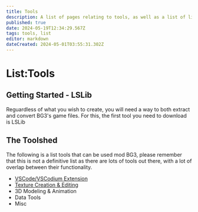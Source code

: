 ```yaml
---
title: Tools
description: A list of pages relating to tools, as well as a list of links to useful tools.
published: true
date: 2024-05-19T12:34:29.567Z
tags: tools, list
editor: markdown
dateCreated: 2024-05-01T03:55:31.302Z
---
```


# List:Tools

## Getting Started - LSLib
Reguardless of what you wish to create, you will need a way to both extract and convert BG3's game files. For this, the first tool you need to download is LSLib


## The Toolshed
The following is a list tools that can be used mod BG3, please remember that this is not a definitive list as there are lots of tools out there, with a lot of overlap between their functionality.

- [VSCode/VSCodium Extension](bg3-mod-helper)
- [Texture Creation & Editing](Image-Editing-Tools)
- 3D Modeling & Animation
- Data Tools
- Misc
